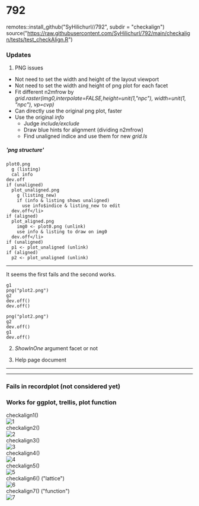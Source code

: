 # 792

remotes::install_github("SyHilichurl//792", subdir = "checkalign")
source("https://raw.githubusercontent.com/SyHilichurl/792/main/checkalign/tests/test_checkAlign.R")

### Updates
1. PNG issues
- Not need to set the width and height of the layout viewport  
- Not need to set the width and height of png plot for each facet
- Fit different n2mfrow by *grid.raster(img0,interpolate=FALSE,height=unit(1,"npc"), width=unit(1, "npc"), vp=cvp)*
- Can directly use the original png plot, faster
- Use the original *info*
  - Judge *include/exclude*
  - Draw blue hints for alignment (dividing n2mfrow)
  - Find unaligned indice and use them for new *grid.ls*
    
##### 'png structure' 
```
plot0.png
  g (listing)
  cal info
dev.off
if (unaligned)
  plot_unaligned.png
    g (listing_new)
    if (info & listing shows unaligned)
      use info$indice & listing_new to edit
  dev.off</li>
if (aligned)
  plot_aligned.png
    img0 <- plot0.png (unlink)
    use info & listing to draw on img0
  dev.off</li>
if (unaligned)
  p1 <- plot_unaligned (unlink)
if (aligned)
  p2 <- plot_unaligned (unlink)
```
---

It seems the first fails and the second works.
```png("plot1.png")
g1
png("plot2.png")
g2
dev.off()
dev.off()
```
```png("plot1.png")
png("plot2.png")
g2
dev.off()
g1
dev.off()
```

2. *ShowInOne* argument
   facet or not

3. Help page document

---

---
   
### Fails in recordplot (not considered yet)
### Works for ggplot, trellis, plot function  
checkalign1()  
![1](https://github.com/SyHilichurl/792/assets/124640901/2c07fbea-d92b-4be6-ac2e-1d47e7eabe19)  
checkalign2()  
![2](https://github.com/SyHilichurl/792/assets/124640901/a3395c19-953b-4b4c-aa55-4c5b2f6e6a5e)  
checkalign3()  
![3](https://github.com/SyHilichurl/792/assets/124640901/14d70f54-89dc-425f-908a-d290abfe289d)  
checkalign4()  
![4](https://github.com/SyHilichurl/792/assets/124640901/2c4fe643-ac20-4d3c-bcf6-3b8a4a9bec6e)  
checkalign5()  
![5](https://github.com/SyHilichurl/792/assets/124640901/f0789096-48f2-46ee-aaf6-69a6bceb091f)  
checkalign6() ("lattice")  
![6](https://github.com/SyHilichurl/792/assets/124640901/6feec9e7-0f5f-4725-8547-d24ae35f17ba)  
checkalign7() ("function")  
![7](https://github.com/SyHilichurl/792/assets/124640901/6d8000f8-ad41-4057-a774-0c20ace848bb)  

